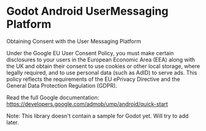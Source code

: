 # Godot Android UserMessaging Platform
Obtaining Consent with the User Messaging Platform

Under the Google EU User Consent Policy, you must make certain disclosures to your users in the European Economic Area (EEA) along with the UK and obtain their consent to use cookies or other local storage, where legally required, and to use personal data (such as AdID) to serve ads. This policy reflects the requirements of the EU ePrivacy Directive and the General Data Protection Regulation (GDPR).

Read the full Google documentation: https://developers.google.com/admob/ump/android/quick-start


Note: This library doesn't contain a sample for Godot yet. Will try to add later.
